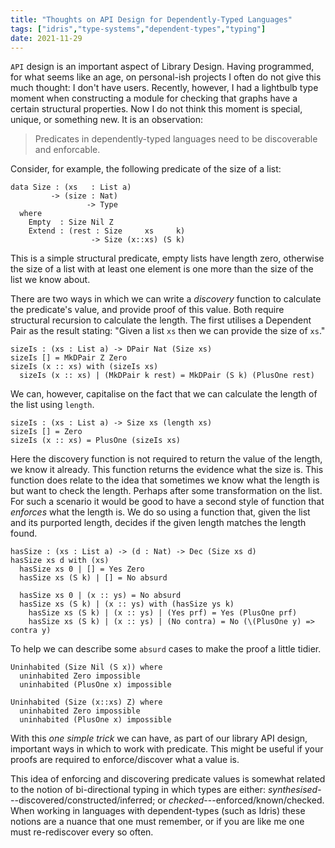 ```yaml
---
title: "Thoughts on API Design for Dependently-Typed Languages"
tags: ["idris","type-systems","dependent-types","typing"]
date: 2021-11-29
---
```


`API` design is an important aspect of Library Design.
Having programmed, for what seems like an age, on personal-ish projects I often do not give this much thought:
I don't have users.
Recently, however, I had a lightbulb type moment when constructing a module for checking that graphs have a certain structural properties.
Now I do not think this moment is special, unique, or something new.
It is an observation:

> Predicates in dependently-typed languages need to be discoverable and enforcable.

Consider, for example, the following predicate of the size of a list:

```{idris}
data Size : (xs   : List a)
         -> (size : Nat)
                 -> Type
  where
    Empty  : Size Nil Z
    Extend : (rest : Size     xs     k)
                  -> Size (x::xs) (S k)
```

This is a simple structural predicate,
empty lists have length zero, otherwise the size of a list with at least one element is one more than the size of the list we know about.

There are two ways in which we can write a *discovery* function to calculate the predicate's value, and provide proof of this value.
Both require structural recursion to calculate the length.
The first utilises a Dependent Pair as the result stating:
"Given a list `xs` then we can provide the size of `xs`."


```{idris}
sizeIs : (xs : List a) -> DPair Nat (Size xs)
sizeIs [] = MkDPair Z Zero
sizeIs (x :: xs) with (sizeIs xs)
  sizeIs (x :: xs) | (MkDPair k rest) = MkDPair (S k) (PlusOne rest)
```

We can, however, capitalise on the fact that we can calculate the length of the list using `length`.

```{idris}
sizeIs : (xs : List a) -> Size xs (length xs)
sizeIs [] = Zero
sizeIs (x :: xs) = PlusOne (sizeIs xs)
```

Here the discovery function is not required to return the value of the length, we know it already.
This function returns the evidence what the size is.
This function does relate to the idea that sometimes we know what the length is but want to check the length.
Perhaps after some transformation on the list.
For such a scenario it would be good to have a second style of function that *enforces* what the length is.
We do so using a function that, given the list and its purported length, decides if the given length matches the length found.

```{idris}
hasSize : (xs : List a) -> (d : Nat) -> Dec (Size xs d)
hasSize xs d with (xs)
  hasSize xs 0 | [] = Yes Zero
  hasSize xs (S k) | [] = No absurd

  hasSize xs 0 | (x :: ys) = No absurd
  hasSize xs (S k) | (x :: ys) with (hasSize ys k)
    hasSize xs (S k) | (x :: ys) | (Yes prf) = Yes (PlusOne prf)
    hasSize xs (S k) | (x :: ys) | (No contra) = No (\(PlusOne y) => contra y)
```

To help we can describe some `absurd` cases to make the proof a little tidier.

```{idris}
Uninhabited (Size Nil (S x)) where
  uninhabited Zero impossible
  uninhabited (PlusOne x) impossible

Uninhabited (Size (x::xs) Z) where
  uninhabited Zero impossible
  uninhabited (PlusOne x) impossible

```

With this *one simple trick* we can have, as part of our library API design, important ways in which to work with predicate.
This might be useful if your proofs are required to enforce/discover what a value is.

This idea of enforcing and discovering predicate values is somewhat related to the notion of bi-directional typing in which types are either:
*synthesised*---discovered/constructed/inferred; or
*checked*---enforced/known/checked.
When working in languages with dependent-types (such as Idris) these notions are a nuance that one must remember, or if you are like me one must re-rediscover every so often.
